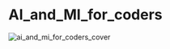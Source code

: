 # AI_and_MI_for_coders

![ai_and_mi_for_coders_cover](https://user-images.githubusercontent.com/82886701/210038813-13ae860f-5cc3-4eee-b6da-9aa23a922101.png)
